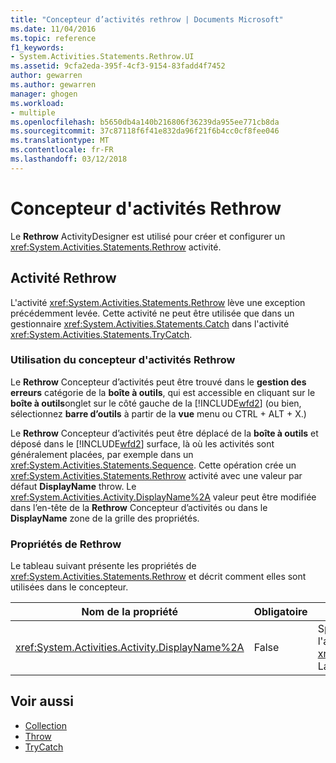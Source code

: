 ```yaml
---
title: "Concepteur d’activités rethrow | Documents Microsoft"
ms.date: 11/04/2016
ms.topic: reference
f1_keywords:
- System.Activities.Statements.Rethrow.UI
ms.assetid: 9cfa2eda-395f-4cf3-9154-83fadd4f7452
author: gewarren
ms.author: gewarren
manager: ghogen
ms.workload:
- multiple
ms.openlocfilehash: b5650db4a140b216806f36239da955ee771cb8da
ms.sourcegitcommit: 37c87118f6f41e832da96f21f6b4cc0cf8fee046
ms.translationtype: MT
ms.contentlocale: fr-FR
ms.lasthandoff: 03/12/2018
---
```

# <a name="rethrow-activity-designer"></a>Concepteur d'activités Rethrow
Le **Rethrow** ActivityDesigner est utilisé pour créer et configurer un <xref:System.Activities.Statements.Rethrow> activité.

## <a name="the-rethrow-activity"></a>Activité Rethrow
 L'activité <xref:System.Activities.Statements.Rethrow> lève une exception précédemment levée. Cette activité ne peut être utilisée que dans un gestionnaire <xref:System.Activities.Statements.Catch> dans l'activité <xref:System.Activities.Statements.TryCatch>.

### <a name="using-the-rethrow-activity-designer"></a>Utilisation du concepteur d'activités Rethrow
 Le **Rethrow** Concepteur d’activités peut être trouvé dans le **gestion des erreurs** catégorie de la **boîte à outils**, qui est accessible en cliquant sur le **boîte à outils**onglet sur le côté gauche de la [!INCLUDE[wfd2](../workflow-designer/includes/wfd2_md.md)] (ou bien, sélectionnez **barre d’outils** à partir de la **vue** menu ou CTRL + ALT + X.)

 Le **Rethrow** Concepteur d’activités peut être déplacé de la **boîte à outils** et déposé dans le [!INCLUDE[wfd2](../workflow-designer/includes/wfd2_md.md)] surface, là où les activités sont généralement placées, par exemple dans un <xref:System.Activities.Statements.Sequence>. Cette opération crée un <xref:System.Activities.Statements.Rethrow> activité avec une valeur par défaut **DisplayName** throw. Le <xref:System.Activities.Activity.DisplayName%2A> valeur peut être modifiée dans l’en-tête de la **Rethrow** Concepteur d’activités ou dans le **DisplayName** zone de la grille des propriétés.

### <a name="the-rethrow-properties"></a>Propriétés de Rethrow
 Le tableau suivant présente les propriétés de <xref:System.Activities.Statements.Rethrow> et décrit comment elles sont utilisées dans le concepteur.

|Nom de la propriété|Obligatoire|Utilisation|
|-------------------|--------------|-----------|
|<xref:System.Activities.Activity.DisplayName%2A>|False|Spécifie le nom convivial facultatif de l'activité <xref:System.Activities.Statements.Rethrow>. La valeur par défaut est Rethrow.|

## <a name="see-also"></a>Voir aussi

- [Collection](../workflow-designer/collection-activity-designers.md)
- [Throw](../workflow-designer/throw-activity-designer.md)
- [TryCatch](../workflow-designer/trycatch-activity-designer.md)